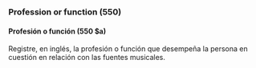 ### Profession or function (550)

#### Profesión o función (550 $a)

Registre, en inglés, la profesión o función que desempeña la persona en cuestión en relación con las fuentes musicales.
